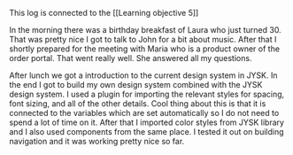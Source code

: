 This log is connected to the [[Learning objective 5]]

In the morning there was a birthday breakfast of Laura who just turned 30. That was pretty nice I got to talk to John for a bit about music. After that I shortly prepared for the meeting with Maria who is a product owner of the order portal. That went really well. She answered all my questions. 

After lunch we got a introduction to the current design system in JYSK. In the end I got to build my own design system combined with the JYSK design system. I used a plugin for importing the relevant styles for spacing, font sizing, and all of the other details. Cool thing about this is that it is connected to the variables which are set automatically so I do not need to spend a lot of time on it. After that I imported color styles from JYSK library and I also used components from the same place. I tested it out on building navigation and it was working pretty nice so far.
